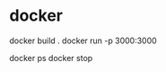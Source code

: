 # docker

docker build . <!-- (dockerfile in same folder) build image -->
docker run -p 3000:3000 <id>

docker ps <!-- list active containers (add -a for all) -->
docker stop <name>
